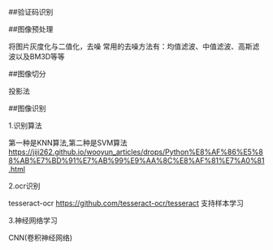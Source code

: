 ##验证码识别



##图像预处理

将图片灰度化与二值化，去噪
常用的去噪方法有：均值滤波、中值滤波、高斯滤波以及BM3D等等

##图像切分

投影法
   
##图像识别

1.识别算法

第一种是KNN算法,第二种是SVM算法
https://jiji262.github.io/wooyun_articles/drops/Python%E8%AF%86%E5%88%AB%E7%BD%91%E7%AB%99%E9%AA%8C%E8%AF%81%E7%A0%81.html



2.ocr识别

tesseract-ocr https://github.com/tesseract-ocr/tesseract 支持样本学习

3.神经网络学习

CNN(卷积神经网络)



